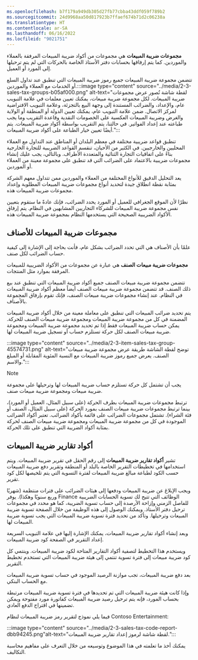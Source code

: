 ```yaml
---
ms.openlocfilehash: b7f179a949db305d27fb77cbba43ddf059f789b2
ms.sourcegitcommit: 24d9968aa50d817923b7ffaef674b71d2c06238a
ms.translationtype: HT
ms.contentlocale: ar-SA
ms.lasthandoff: 06/16/2022
ms.locfileid: "9021751"
---
```

**مجموعات ضريبة المبيعات** هي مجموعات من أكواد ضريبة المبيعات المرفقة بالعملاء والموردين. كما يتم إرفاقها بحسابات دفتر الأستاذ الخاصة بالحركات التي لم يتم ترحيلها إلى المورد أو العميل.

تتضمن مجموعة ضريبة المبيعات جميع رموز ضريبة المبيعات التي تنطبق عند تداول السلع أو الخدمات مع العملاء والموردين.:::image type="content" source="../media/2-3-sales-tax-groups-b05af000.png" alt-text="لقطة شاشة تُصور عرض مجموعات ضريبة المبيعات. لكل مجموعة ضريبة مبيعات، يمكنك تعيين معلمات في علامة التبويب عام، والإعداد، والضرائب المستندة إلى وجهة البيع بالتجزئة، وعلامة التبويب الافتراضية لمركز الاتصال. ضمن علامة التبويب عام، يمكنك تعيين الدولة أو المنطقة أو الولاية والغرض وضريبة المبيعات العكسية على الخصومات النقدية وقاعدة التقريب وما يجب طباعته عند إعداد الفواتير. في حالتنا، يتم التقريب بواسطة أكواد ضريبة المبيعات. يتم أيضًا تعيين خيار الطباعة على أكواد ضريبة المبيعات.":::


تنطبق قواعد ضريبية مختلفة في معظم البلدان أو المناطق عند التداول مع العملاء المحليين والخارجيين. في الكثير من الأحيان، تنقسم القواعد الضريبية للتجارة الخارجية بناءً على اتفاقيات التجارة الثنائية والمتعددة الأطراف. وبالتالي، يجب عليك إنشاء مجموعات ضريبية بالاعتماد على الضرائب التي قد تنطبق على مجموعة معينة من العملاء أو الموردين.

يعد التحليل الدقيق للأنواع المختلفة من العملاء والموردين ممن تتداول معهم الشركة بمثابة نقطة انطلاق جيدة لتحديد أنواع مجموعات ضريبة المبيعات المطلوبة وإعداد مجموعات ضريبة المبيعات هذه.

نظرًا لأن الموقع الجغرافي للعميل أو المورد يحدد الضرائب، فإنك عادةً ما ستقوم بتعيين نفس مجموعة ضريبة المبيعات للشركاء التجاريين المشابهين في النظام. يتم إرفاق الأكواد الضريبية الصحيحة التي يستخدمها النظام بمجموعة ضريبة المبيعات هذه.

## <a name="item-sales-tax-groups"></a>مجموعات ضريبة المبيعات للأصناف

علمًا بأن الأصناف هي التي تحدد الضرائب بشكل عام، فأنت بحاجة إلى الإشارة إلى كيفية حساب الضرائب لكل صنف.

**مجموعات ضريبة مبيعات الصنف** هي عبارة عن مجموعات من الأكواد الضريبية للمبيعات المرفقة بموارد مثل المنتجات.

تتضمن مجموعة ضريبة مبيعات الصنف جميع أكواد ضريبة المبيعات التي تنطبق عند بيع ذلك الصنف. قد تتضمن مجموعة ضريبة مبيعات الصنف أيضاً معظم أكواد ضريبة المبيعات في النظام. عند إنشاء مجموعات ضريبة مبيعات الصنف، فإنك تقوم بإرفاق المجموعة بالأصناف.

يتم تحديد ضرائب المبيعات التي تنطبق على معاملة معينة من خلال أكواد ضريبة المبيعات المضمنة في كل من مجموعة ضريبة المبيعات ومجموعة ضريبة مبيعات الصنف للحركة. يمكن حساب ضريبة المبيعات فقط إذا تم تحديد مجموعة ضريبة المبيعات ومجموعة ضريبة مبيعات الصنف لكل حركة تستلزم حساب أو تسجيل ضريبة المبيعات لها.

:::image type="content" source="../media/2-3-item-sales-tax-group-45574731.png" alt-text="توضح لقطة الشاشة طريقة عرض مجموعة ضريبة مبيعات الصنف. يعرض جميع رموز ضريبة المبيعات مع النسبة المئوية المقابلة أو المبلغ والاسم.":::


> [!NOTE]
> يجب أن تشتمل كل حركة تستلزم حساب ضريبة المبيعات لها وترحيلها على مجموعة ضريبة مبيعات ومجموعة ضريبة مبيعات صنف.

ترتبط مجموعات ضريبة المبيعات بطرف الحركة (على سبيل المثال، العميل أو المورد)، بينما ترتبط مجموعات ضريبة مبيعات الصنف بمورد الحركة (على سبيل المثال، الصنف أو فئة الشراء). تشتمل مجموعات الضرائب على قائمة بأكواد الضرائب. تعتبر أكواد الضرائب الموجودة في كل من مجموعة ضريبة المبيعات ومجموعة ضريبة مبيعات الصنف لحركة بمثابة أكواد الضريبة التي تنطبق على تلك الحركة.

## <a name="sales-tax-reporting-codes"></a>أكواد تقارير ضريبة المبيعات

تشير **أكواد تقارير ضريبة المبيعات** إلى رقم الحقل في تقرير ضريبة المبيعات. ويتم استخدامها في تخطيطات التقرير الخاصة بالبلد أو المنطقة وتقرير دفع ضريبة المبيعات حسب الكود لطباعة مبالغ ضريبة المبيعات لفترة التسوية التي يتم تلخيصها لكل كود تقرير.

ويجب الإبلاغ عن ضريبة المبيعات ودفعها إلى هيئات الضرائب على فترات منتظمة (شهريًا وربع سنويًا وهكذا). يوفر Finance الوظائف التي تتيح لك تسوية الحسابات الضريبية للفاصل الزمني وإزاحة الأرصدة إلى حساب تسوية الضريبة، كما هو محدد في مجموعات ترحيل دفتر الأستاذ. ويمكنك الوصول إلى هذه الوظيفة من خلال الصفحة تسوية ضريبة المبيعات وترحيلها. وتأكد من تحديد فترة تسوية ضريبة المبيعات التي يجب تسوية ضريبة المبيعات لها.

وبعد إنشاء أكواد تقارير ضريبة المبيعات، يمكنك الإشارة إليها في علامة التبويب السريعة إعداد التقرير في الصفحة كود ضريبة المبيعات.

ويستخدم هذا التخطيط لتصفية أكواد التقارير المتاحة لكود ضريبة المبيعات. وينتمي كل كود ضريبة مبيعات إلى فترة تسوية تنتمي إلى هيئة ضريبة المبيعات التي تستخدم تخطيط التقرير.

بعد دفع ضريبة المبيعات، تجب موازنة الرصيد الموجود في حساب تسوية ضريبة المبيعات مع الحساب البنكي.

وإذا كانت هيئة ضريبة المبيعات التي تم تحديدها في فترة تسوية ضريبة المبيعات مرتبطة بحساب المورد، فإنه يتم ترحيل رصيد ضريبة المبيعات كفاتورة مورد مفتوحة ويمكن تضمينها في اقتراح الدفع العادي.

فيما يلي نموذج لتقرير رمز ضريبة المبيعات لنظام Contoso Entertainment:

:::image type="content" source="../media/2-3-sales-tax-code-report-dbb94245.png"alt-text="لقطة شاشة لرموز إعداد تقارير ضريبة المبيعات.":::

يمكنك أخذ ما تعلمته في هذا الموضوع وتوسيعه من خلال التعرف على مفاهيم محاسبة التكاليف.
